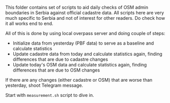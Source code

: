 This folder contains set of scripts to aid daily checks of OSM admin boundaries in Serbia against official cadastre data.
All scripts here are very much specific to Serbia and not of interest for other readers. Do check how it all works end to end.

All of this is done by using local overpass server and doing couple of steps:
* Initialize data from yesterday (PBF data) to serve as a baseline and calculate statistics
* Update cadastre data from today and calculate statistics again, finding differences that are due to cadastre changes
* Update today's OSM data and calculate statistics again, finding differences that are due to OSM changes

If there are any changes (either cadastre or OSM) that are worse than yesterday, shoot Telegram message.

Start with `measurement.sh` script to dive in.